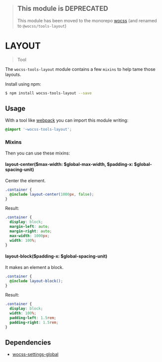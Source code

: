 > ## This module is DEPRECATED
> This module has been moved to the monorepo [wocss](https://github.com/wocss/wocss/tree/master/packages/tools.layout#readme) (and renamed to `@wocss/tools-layout`)

# LAYOUT

> Tool

The `wocss-tools-layout` module contains a few `mixins` to help tame those layouts.

Install using npm:

```sh
$ npm install wocss-tools-layout --save
```

## Usage

With a tool like [webpack](https://webpack.github.io/) you can import this module writing:

```scss
@import '~wocss-tools-layout';
```

### Mixins

Then you can use these mixins:

#### layout-center($max-width: $global-max-width, $padding-x: $global-spacing-unit)

Center the element.

```scss
.container {
  @include layout-center(1000px, false);
}
```

Result:

```css
.container {
  display: block;
  margin-left: auto;
  margin-right: auto;
  max-width: 1000px;
  width: 100%;
}
```

#### layout-block($padding-x: $global-spacing-unit)

It makes an element a block.

```scss
.container {
  @include layout-block();
}
```

Result:

```css
.container {
  display: block;
  width: 100%;
  padding-left: 1.5rem;
  padding-right: 1.5rem;
}
```

## Dependencies

* [wocss-settings-global](https://github.com/wocss/settings.global)
